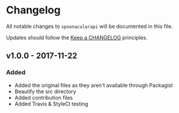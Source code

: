 # Changelog

All notable changes to `spoonacularapi` will be documented in this file.

Updates should follow the [Keep a CHANGELOG](http://keepachangelog.com/) principles.

## v1.0.0 - 2017-11-22

### Added
- Added the original files as they aren't available through Packagist
- Beautify the src directory
- Added contribution files
- Added Travis & StyleCI testing
